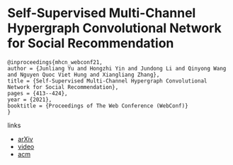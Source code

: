 # Self-Supervised Multi-Channel Hypergraph Convolutional Network for Social Recommendation

```
@inproceedings{mhcn_webconf21,
author = {Junliang Yu and Hongzhi Yin and Jundong Li and Qinyong Wang and Nguyen Quoc Viet Hung and Xiangliang Zhang},
title = {Self-Supervised Multi-Channel Hypergraph Convolutional Network for Social Recommendation},
pages = {413--424},
year = {2021},
booktitle = {Proceedings of The Web Conference (WebConf)}
}
```

links
- [arXiv](https://arxiv.org/abs/2101.06448)
- [video](https://www.youtube.com/watch?v=H9hOUq-sM5k)
- [acm](https://dl.acm.org/doi/10.1145/3442381.3449844)